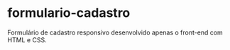 # formulario-cadastro
Formulário de cadastro responsivo desenvolvido apenas o front-end com HTML e CSS.
